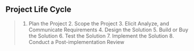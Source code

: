 ## Project Life Cycle
>   1. Plan the Project
    2. Scope the Project
    3. Elicit Analyze, and Communicate Requirements
    4. Design the Solution
    5. Build or Buy the Solution
    6. Test the Solution
    7. Implement the Solution
    8. Conduct a Post-implementation Review
